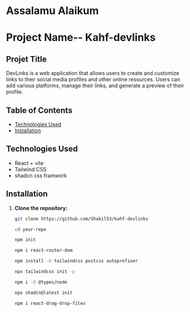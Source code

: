 
# Assalamu Alaikum


# Project Name-- Kahf-devlinks

## Projet Title

DevLinks is a web application that allows users to create and customize links to their social media profiles and other online resources. Users can add various platforms, manage their links, and generate a preview of their profile.

## Table of Contents

- [Technologies Used](#technologies-used)
- [Installation](#installation)


## Technologies Used

- React + vite
- Tailwind CSS 
- shadcn css framwork

## Installation

1. **Clone the repository:**
   ```bash
   git clone https://github.com/Shakil53/kahf-devlinks

   cd your-repo

   npm init

   npm i react-router-dom

   npm install -D tailwindcss postcss autoprefixer

   npx tailwindcss init -p

   npm i -D @types/node

   npx shadcn@latest init

   npm i react-drag-drop-files


